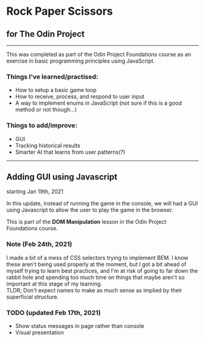 # Rock Paper Scissors

## for The Odin Project

---

This was completed as part of the Odin Project Foundations course as an exercise in basic programming principles using JavaScript.

### Things I've learned/practised:
- How to setup a basic game loop
- How to receive, process, and respond to user input
- A way to implement enums in JavaScript (not sure if this is a good method or not though...)

### Things to add/improve:
- GUI
- Tracking historical results
- Smarter AI that learns from user patterns(?)

---

## Adding GUI using Javascript
starting Jan 19th, 2021

In this update, instead of running the game in the console, we will had a GUI using Javascript to allow the user to play the game in the browser.

This is part of the **DOM Manipulation** lesson in the Odin Project Foundations course.

### Note (Feb 24th, 2021)
I made a bit of a mess of CSS selectors trying to implement BEM. I know these aren't being used properly at the moment, but I got a bit ahead of myself trying to learn best practices, and I'm at risk of going to far down the rabbit hole and spending too much time on things that maybe aren't so important at this stage of my learning.\
TLDR; Don't expect names to make as much sense as implied by their superficial structure.

### TODO (updated Feb 17th, 2021)
- Show status messages in page rather than console
- Visual presentation